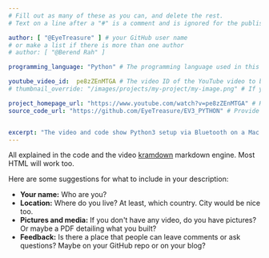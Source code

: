 ```yaml
---
# Fill out as many of these as you can, and delete the rest.
# Text on a line after a "#" is a comment and is ignored for the published page.

author: [ "@EyeTreasure" ] # your GitHub user name
# or make a list if there is more than one author
# author: [ "@Berend Rah" ]

programming_language: "Python" # The programming language used in this project

youtube_video_id:  pe8zZEnMTGA # The video ID of the YouTube video to be displayed with this post
# thumbnail_override: "/images/projects/my-project/my-image.png" # If you don't have a YouTube video (or the video thumbnail isn't good) you can uncomment this line to set your own image for the project. 

project_homepage_url: "https://www.youtube.com/watch?v=pe8zZEnMTGA" # Homepage for this project
source_code_url: "https://github.com/EyeTreasure/EV3_PYTHON" # Provide a link to your code


excerpt: "The video and code show Python3 setup via Bluetooth on a Mac and a simple program to demonstrate the robot functions." # A short summary of your project. This can be a sentence or a paragraph, but it's recommended to keep it under 3 sentences.
---
```


All explained in the code and the video
[kramdown](http://kramdown.gettalong.org/syntax.html) markdown engine.
Most HTML will work too.

Here are some suggestions for what to include in your description:

- **Your name:** Who are you?
- **Location:** Where do you live? At least, which country. City would be nice too.
- **Pictures and media:** If you don't have any video, do you have pictures? Or maybe a PDF detailing what you built?
- **Feedback:** Is there a place that people can leave comments or ask questions? Maybe on your GitHub repo or on your blog?
